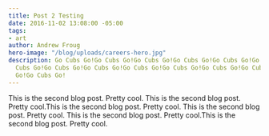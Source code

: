 ```yaml
---
title: Post 2 Testing
date: 2016-11-02 13:08:00 -05:00
tags:
- art
author: Andrew Froug
hero-image: "/blog/uploads/careers-hero.jpg"
description: Go Cubs Go!Go Cubs Go!Go Cubs Go!Go Cubs Go!Go Cubs Go!Go Cubs Go!Go
  Cubs Go!Go Cubs Go!Go Cubs Go!Go Cubs Go!Go Cubs Go!Go Cubs Go!Go Cubs Go!Go Cubs
  Go!Go Cubs Go!
---
```


This is the second blog post. Pretty cool. This is the second blog post. Pretty cool.This is the second blog post. Pretty cool. This is the second blog post. Pretty cool. This is the second blog post. Pretty cool.This is the second blog post. Pretty cool.

